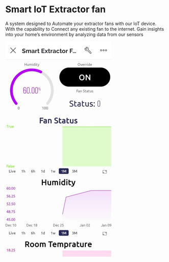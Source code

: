 # Smart IoT Extractor fan
A system designed to Automate your extractor fans with our IoT device. With the capability to Connect any existing fan to the internet. Gain insights into your home’s environment by analyzing data from our sensors

![Alt text](UI%20Picture.jpg?raw=true "Optional Title")
